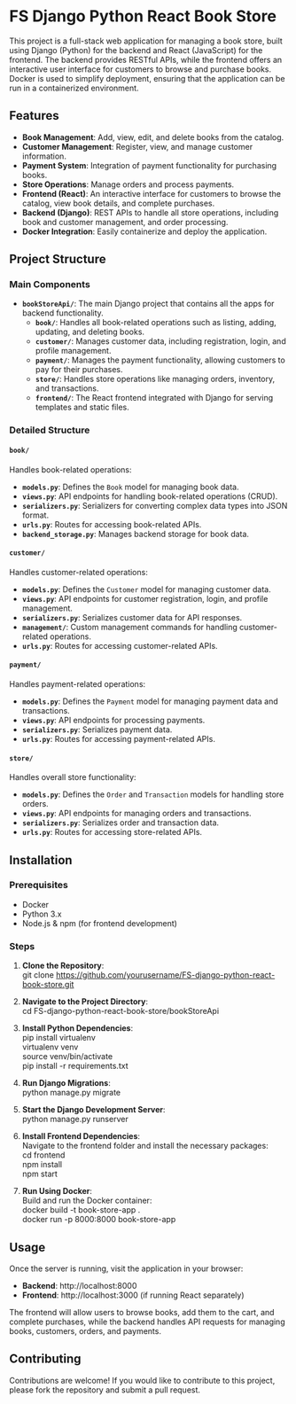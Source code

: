 # FS Django Python React Book Store

This project is a full-stack web application for managing a book store, built using Django (Python) for the backend and React (JavaScript) for the frontend. The backend provides RESTful APIs, while the frontend offers an interactive user interface for customers to browse and purchase books. Docker is used to simplify deployment, ensuring that the application can be run in a containerized environment.

## Features

- **Book Management**: Add, view, edit, and delete books from the catalog.
- **Customer Management**: Register, view, and manage customer information.
- **Payment System**: Integration of payment functionality for purchasing books.
- **Store Operations**: Manage orders and process payments.
- **Frontend (React)**: An interactive interface for customers to browse the catalog, view book details, and complete purchases.
- **Backend (Django)**: REST APIs to handle all store operations, including book and customer management, and order processing.
- **Docker Integration**: Easily containerize and deploy the application.

## Project Structure

### Main Components

- **`bookStoreApi/`**: The main Django project that contains all the apps for backend functionality.
  - **`book/`**: Handles all book-related operations such as listing, adding, updating, and deleting books.
  - **`customer/`**: Manages customer data, including registration, login, and profile management.
  - **`payment/`**: Manages the payment functionality, allowing customers to pay for their purchases.
  - **`store/`**: Handles store operations like managing orders, inventory, and transactions.
  - **`frontend/`**: The React frontend integrated with Django for serving templates and static files.

### Detailed Structure

#### `book/`

Handles book-related operations:
- **`models.py`**: Defines the `Book` model for managing book data.
- **`views.py`**: API endpoints for handling book-related operations (CRUD).
- **`serializers.py`**: Serializers for converting complex data types into JSON format.
- **`urls.py`**: Routes for accessing book-related APIs.
- **`backend_storage.py`**: Manages backend storage for book data.

#### `customer/`

Handles customer-related operations:
- **`models.py`**: Defines the `Customer` model for managing customer data.
- **`views.py`**: API endpoints for customer registration, login, and profile management.
- **`serializers.py`**: Serializes customer data for API responses.
- **`management/`**: Custom management commands for handling customer-related operations.
- **`urls.py`**: Routes for accessing customer-related APIs.

#### `payment/`

Handles payment-related operations:
- **`models.py`**: Defines the `Payment` model for managing payment data and transactions.
- **`views.py`**: API endpoints for processing payments.
- **`serializers.py`**: Serializes payment data.
- **`urls.py`**: Routes for accessing payment-related APIs.

#### `store/`

Handles overall store functionality:
- **`models.py`**: Defines the `Order` and `Transaction` models for handling store orders.
- **`views.py`**: API endpoints for managing orders and transactions.
- **`serializers.py`**: Serializes order and transaction data.
- **`urls.py`**: Routes for accessing store-related APIs.

## Installation

### Prerequisites

- Docker
- Python 3.x
- Node.js & npm (for frontend development)

### Steps

1. **Clone the Repository**:  
   git clone https://github.com/yourusername/FS-django-python-react-book-store.git

2. **Navigate to the Project Directory**:  
   cd FS-django-python-react-book-store/bookStoreApi

3. **Install Python Dependencies**:  
   pip install virtualenv  
   virtualenv venv  
   source venv/bin/activate  
   pip install -r requirements.txt

4. **Run Django Migrations**:  
   python manage.py migrate

5. **Start the Django Development Server**:  
   python manage.py runserver

6. **Install Frontend Dependencies**:  
   Navigate to the frontend folder and install the necessary packages:  
   cd frontend  
   npm install  
   npm start

7. **Run Using Docker**:  
   Build and run the Docker container:  
   docker build -t book-store-app .  
   docker run -p 8000:8000 book-store-app

## Usage

Once the server is running, visit the application in your browser:

- **Backend**: http://localhost:8000
- **Frontend**: http://localhost:3000 (if running React separately)

The frontend will allow users to browse books, add them to the cart, and complete purchases, while the backend handles API requests for managing books, customers, orders, and payments.

## Contributing

Contributions are welcome! If you would like to contribute to this project, please fork the repository and submit a pull request.

